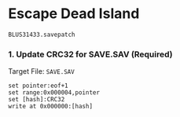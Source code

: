 #  Escape Dead Island 

`BLUS31433.savepatch`

### 1. Update CRC32 for SAVE.SAV (Required)

Target File: `SAVE.SAV`

```
set pointer:eof+1
set range:0x000004,pointer
set [hash]:CRC32
write at 0x000000:[hash]
```


